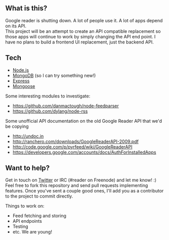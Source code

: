 ## What is this?

Google reader is shutting down.  A lot of people use it.  A lot of apps depend on its API.  
This project will be an attempt to create an API compatible replacement so those apps will 
continue to work by simply changing the API end point.  I have no plans to build a frontend UI 
replacement, just the backend API.

## Tech

* [Node.js](http://nodejs.org/)
* [MongoDB](http://www.mongodb.org) (so I can try something new!)
* [Express](http://expressjs.org/)
* [Mongoose](http://mongoosejs.com/)

Some interesting modules to investigate:

* https://github.com/danmactough/node-feedparser
* https://github.com/dylang/node-rss

Some unofficial API documentation on the old Google Reader API that we'd be copying

* http://undoc.in
* http://ranchero.com/downloads/GoogleReaderAPI-2009.pdf
* http://code.google.com/p/pyrfeed/wiki/GoogleReaderAPI
* https://developers.google.com/accounts/docs/AuthForInstalledApps

## Want to help?

Get in touch on [Twitter](http://twitter.com/devongovett) or IRC (#reader on Freenode) 
and let me know! :) Feel free to fork this repository and send pull requests implementing features.  Once you've sent a couple good ones, I'll add you as a contributor to the project to commit directly.

Things to work on:

* Feed fetching and storing
* API endpoints
* Testing
* etc. We are young!